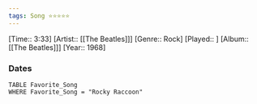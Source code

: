 ```yaml
---
tags: Song ⭐⭐⭐⭐⭐ 
---
```

[Time:: 3:33]
[Artist:: [[The Beatles]]]
[Genre:: Rock]
[Played:: ]
[Album:: [[The Beatles]]]
[Year:: 1968]
### Dates
````dataview
TABLE Favorite_Song
WHERE Favorite_Song = "Rocky Raccoon"
````